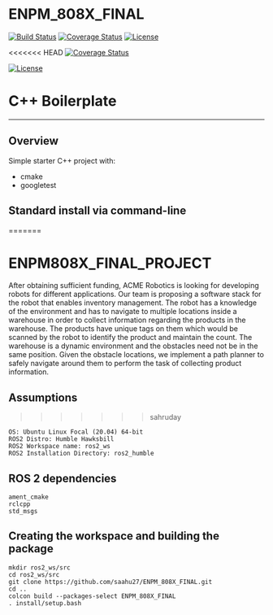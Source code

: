 # ENPM_808X_FINAL

[![Build Status](https://github.com/saahu27/ENPM_808X_FINAL/actions/workflows/build_and_coveralls.yml/badge.svg)](https://github.com/saahu27/ENPM_808X_FINAL/actions/workflows/build_and_coveralls.yml)    [![Coverage Status](https://coveralls.io/repos/github/saahu27/ENPM_808X_FINAL/badge.svg?branch=master)](https://coveralls.io/github/saahu27/ENPM_808X_FINAL?branch=master)   [![License](https://img.shields.io/badge/License-Apache_2.0-blue.svg)](https://opensource.org/licenses/Apache-2.0)

<<<<<<< HEAD
[![Coverage Status](https://coveralls.io/repos/github/saahu27/ENPM_808X_FINAL/badge.svg?branch=master)](https://coveralls.io/github/saahu27/ENPM_808X_FINAL?branch=master)

[![License](https://img.shields.io/badge/License-Apache_2.0-blue.svg)](https://opensource.org/licenses/Apache-2.0)

# C++ Boilerplate
---

## Overview

Simple starter C++ project with:

- cmake
- googletest

## Standard install via command-line
=======
# ENPM808X_FINAL_PROJECT
After obtaining sufficient funding, ACME Robotics is looking for developing robots for different applications. Our team is proposing a software stack for the robot that enables inventory management. The robot has a knowledge of the environment and has to navigate to multiple locations inside a warehouse in order to collect information regarding the products in the warehouse. The products have unique tags on them which would be scanned by the robot to identify the product and maintain the count. The warehouse is a dynamic environment and the obstacles need not be in the same position. Given the obstacle locations, we implement a path planner to safely navigate around them to perform the task of collecting product information.

## Assumptions
>>>>>>> sahruday
```
OS: Ubuntu Linux Focal (20.04) 64-bit
ROS2 Distro: Humble Hawksbill
ROS2 Workspace name: ros2_ws
ROS2 Installation Directory: ros2_humble
```

## ROS 2 dependencies
```
ament_cmake
rclcpp
std_msgs
```

## Creating the workspace and building the package
```
mkdir ros2_ws/src
cd ros2_ws/src
git clone https://github.com/saahu27/ENPM_808X_FINAL.git
cd ..
colcon build --packages-select ENPM_808X_FINAL
. install/setup.bash
```